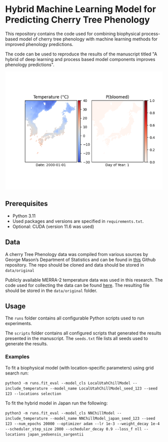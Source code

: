
# Hybrid Machine Learning Model for Predicting Cherry Tree Phenology

This repository contains the code used for combining biophysical process-based model of cherry tree phenology with machine learning methods for improved phenology predictions.


The code can be used to reproduce the results of the manuscript titled "A hybrid of deep learning and process based model components improves phenology  predictions".

![Probability of cherry trees having flowered in Japan throughout the year 2000 according to our model](figures/prob_map.gif) 


## Prerequisites

- Python 3.11
- Used packages and versions are specified in `requirements.txt`.
- Optional: CUDA (version 11.6 was used)

## Data

A cherry Tree Phenology data was compiled from various sources by George Mason’s Department of Statistics and can be found in [this](https://github.com/GMU-CherryBlossomCompetition/peak-bloom-prediction) Github repository. The repo should be cloned and data should be stored in `data/original`

Publicly available MERRA-2 temperature data was used in this research. The code used for collecting the data can be found [here](https://github.com/ronvree/MERRA-2-Download). The resulting file should be stored in the `data/original` folder.

## Usage

The `runs` folder contains all configurable Python scripts used to run experiments.

The `scripts` folder contains all configured scripts that generated the results presented in the manuscript. The `seeds.txt` file lists all seeds used to generate the results.

### Examples

To fit a biophysical model (with location-specific parameters) using grid search run:

`python3 -m runs.fit_eval --model_cls LocalUtahChillModel --include_temperature --model_name LocalUtahChillModel_seed_123 --seed 123 --locations selection`

To fit the hybrid model in Japan run the following:

`python3 -m runs.fit_eval --model_cls NNChillModel --include_temperature --model_name NNChillModel_japan_seed_123 --seed 123 --num_epochs 20000 --optimizer adam --lr 1e-3 --weight_decay 1e-4 --scheduler_step_size 2000 --scheduler_decay 0.9 --loss_f nll --locations japan_yedoensis_sargentii`
